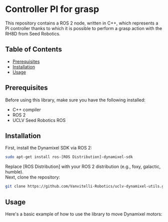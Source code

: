 # Controller PI for grasp

This repository contains a ROS 2 node, written in C++, which represents a PI controller thanks to which it is possible to perform a grasp action with the RH8D from Seed Robotics.


## Table of Contents

- [Prerequisites](#prerequisites)
- [Installation](#installation)
- [Usage](#usage)

## Prerequisites

Before using this library, make sure you have the following installed:

- C++ compiler
- ROS 2
- UCLV Seed Robotics ROS

## Installation

First, install the Dynamixel SDK via ROS 2:

```bash
sudo apt-get install ros-[ROS Distribution]-dynamixel-sdk
```
Replace [ROS Distribution] with your ROS 2 distribution (e.g., foxy, galactic, humble).<br /> 
Next, clone the repository:
```bash
git clone https://github.com/Vanvitelli-Robotics/uclv-dynamixel-utils.git
```
## Usage
Here's a basic example of how to use the library to move Dynamixel motors:
```cpp
```
